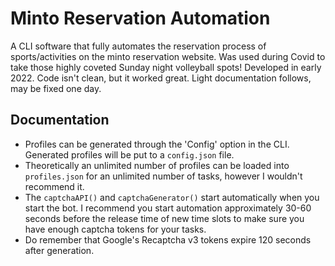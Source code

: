# Minto Reservation Automation

A CLI software that fully automates the reservation process of sports/activities on the minto reservation website. Was used during Covid to take those highly coveted Sunday night volleyball spots! Developed in early 2022. Code isn't clean, but it worked great. Light documentation follows, may be fixed one day.

## Documentation

- Profiles can be generated through the 'Config' option in the CLI. Generated profiles will be put to a `config.json` file.
- Theoretically an unlimited number of profiles can be loaded into `profiles.json` for an unlimited number of tasks, however I wouldn't recommend it.
- The `captchaAPI()` and `captchaGenerator()` start automatically when you start the bot. I recommend you start automation approximately 30-60 seconds before the release time of new time slots to make sure you have enough captcha tokens for your tasks.
- Do remember that Google's Recaptcha v3 tokens expire 120 seconds after generation.